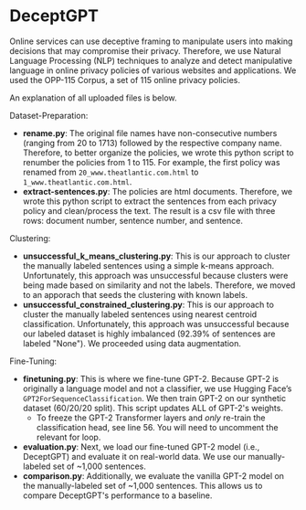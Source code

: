 # DeceptGPT

Online services can use deceptive framing to manipulate users into making decisions that may compromise their privacy. Therefore, we use Natural Language Processing (NLP) techniques to analyze and detect manipulative language in online privacy policies of various websites and applications. We used the OPP-115 Corpus, a set of 115 online privacy policies.

An explanation of all uploaded files is below.

Dataset-Preparation:
- **rename.py**: The original file names have non-consecutive numbers (ranging from 20 to 1713) followed by the respective company name. Therefore, to better organize the policies, we wrote this python script to renumber the policies from 1 to 115. For example, the first policy was renamed from `20_www.theatlantic.com.html` to `1_www.theatlantic.com.html`.
- **extract-sentences.py**: The policies are html documents. Therefore, we wrote this python script to extract the sentences from each privacy policy and clean/process the text. The result is a csv file with three rows: document number, sentence number, and sentence. 

Clustering:
- **unsuccessful_k_means_clustering.py**: This is our approach to cluster the manually labeled sentences using a simple k-means approach. Unfortunately, this approach was unsuccessful because clusters were being made based on similarity and not the labels. Therefore, we moved to an apporach that seeds the clustering with known labels. 
- **unsuccessful_constrained_clustering.py**: This is our approach to cluster the manually labeled sentences using nearest centroid classification. Unfortunately, this approach was unsuccessful because our labeled dataset is highly imbalanced (92.39% of sentences are labeled "None"). We proceeded using data augmentation.

Fine-Tuning:
- **finetuning.py**: This is where we fine-tune GPT-2. Because GPT-2 is originally a language model and not a classifier, we use Hugging Face’s `GPT2ForSequenceClassification`. We then train GPT-2 on our synthetic dataset (60/20/20 split). This script updates ALL of GPT-2's weights.
  - To freeze the GPT-2 Transformer layers and _only_ re-train the classification head, see line 56. You will need to uncomment the relevant for loop.  
- **evaluation.py**: Next, we load our fine-tuned GPT-2 model (i.e., DeceptGPT) and evaluate it on real-world data. We use our manually-labeled set of ~1,000 sentences.
- **comparison.py**: Additionally, we evaluate the vanilla GPT-2 model on the manually-labeled set of ~1,000 sentences. This allows us to compare DeceptGPT's performance to a baseline.
